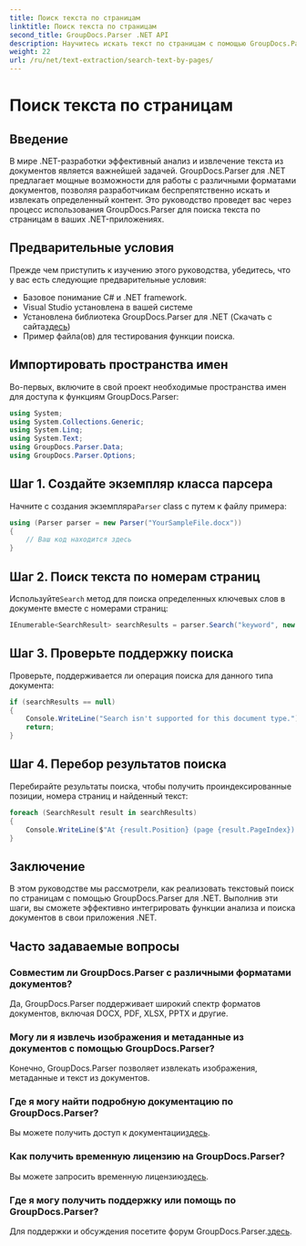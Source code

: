 ```yaml
---
title: Поиск текста по страницам
linktitle: Поиск текста по страницам
second_title: GroupDocs.Parser .NET API
description: Научитесь искать текст по страницам с помощью GroupDocs.Parser для .NET. Эффективно извлекайте определенное содержимое из документов в ваших приложениях .NET.
weight: 22
url: /ru/net/text-extraction/search-text-by-pages/
---
```


# Поиск текста по страницам

## Введение
В мире .NET-разработки эффективный анализ и извлечение текста из документов является важнейшей задачей. GroupDocs.Parser для .NET предлагает мощные возможности для работы с различными форматами документов, позволяя разработчикам беспрепятственно искать и извлекать определенный контент. Это руководство проведет вас через процесс использования GroupDocs.Parser для поиска текста по страницам в ваших .NET-приложениях.
## Предварительные условия
Прежде чем приступить к изучению этого руководства, убедитесь, что у вас есть следующие предварительные условия:
- Базовое понимание C# и .NET framework.
- Visual Studio установлена в вашей системе
-  Установлена библиотека GroupDocs.Parser для .NET (Скачать с сайта[здесь](https://releases.groupdocs.com/parser/net/))
- Пример файла(ов) для тестирования функции поиска.
## Импортировать пространства имен
Во-первых, включите в свой проект необходимые пространства имен для доступа к функциям GroupDocs.Parser:
```csharp
using System;
using System.Collections.Generic;
using System.Linq;
using System.Text;
using GroupDocs.Parser.Data;
using GroupDocs.Parser.Options;
```
## Шаг 1. Создайте экземпляр класса парсера
 Начните с создания экземпляра`Parser` class с путем к файлу примера:
```csharp
using (Parser parser = new Parser("YourSampleFile.docx"))
{
    // Ваш код находится здесь
}
```
## Шаг 2. Поиск текста по номерам страниц
 Используйте`Search` метод для поиска определенных ключевых слов в документе вместе с номерами страниц:
```csharp
IEnumerable<SearchResult> searchResults = parser.Search("keyword", new SearchOptions(false, false, false, true));
```
## Шаг 3. Проверьте поддержку поиска
Проверьте, поддерживается ли операция поиска для данного типа документа:
```csharp
if (searchResults == null)
{
    Console.WriteLine("Search isn't supported for this document type.");
    return;
}
```
## Шаг 4. Перебор результатов поиска
Перебирайте результаты поиска, чтобы получить проиндексированные позиции, номера страниц и найденный текст:
```csharp
foreach (SearchResult result in searchResults)
{
    Console.WriteLine($"At {result.Position} (page {result.PageIndex}): {result.Text}");
}
```
## Заключение
В этом руководстве мы рассмотрели, как реализовать текстовый поиск по страницам с помощью GroupDocs.Parser для .NET. Выполнив эти шаги, вы сможете эффективно интегрировать функции анализа и поиска документов в свои приложения .NET.

## Часто задаваемые вопросы
### Совместим ли GroupDocs.Parser с различными форматами документов?
Да, GroupDocs.Parser поддерживает широкий спектр форматов документов, включая DOCX, PDF, XLSX, PPTX и другие.
### Могу ли я извлечь изображения и метаданные из документов с помощью GroupDocs.Parser?
Конечно, GroupDocs.Parser позволяет извлекать изображения, метаданные и текст из документов.
### Где я могу найти подробную документацию по GroupDocs.Parser?
 Вы можете получить доступ к документации[здесь](https://tutorials.groupdocs.com/parser/net/).
### Как получить временную лицензию на GroupDocs.Parser?
 Вы можете запросить временную лицензию[здесь](https://purchase.groupdocs.com/temporary-license/).
### Где я могу получить поддержку или помощь по GroupDocs.Parser?
 Для поддержки и обсуждения посетите форум GroupDocs.Parser.[здесь](https://forum.groupdocs.com/c/parser/17).